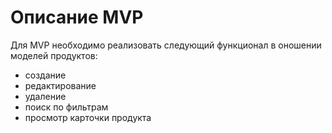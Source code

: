 # Описание MVP

Для MVP необходимо реализовать следующий функционал в оношении моделей продуктов:
- создание 
- редактирование
- удаление
- поиск по фильтрам
- просмотр карточки продукта